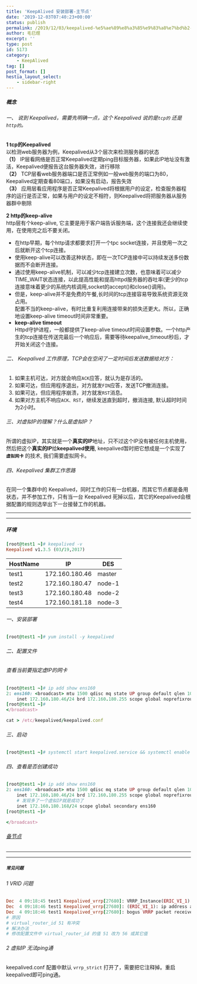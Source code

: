 ```yaml
---
title: 'KeepAlived 安装部署-主节点'
date: '2019-12-03T07:40:23+00:00'
status: publish
permalink: /2019/12/03/keepalived-%e5%ae%89%e8%a3%85%e9%83%a8%e7%bd%b2-%e4%b8%bb%e8%8a%82%e7%82%b9
author: 毛巳煜
excerpt: ''
type: post
id: 5173
category:
    - KeepAlived
tag: []
post_format: []
hestia_layout_select:
    - sidebar-right
---
```

##### 概念

###### 一、 说到 Keepalived，需要先明确一点，这个 Keepalived 说的是`tcp的` 还是`http的`。

**1 tcp的Keepalived**  
 以检测web服务器为例，Keepalived从3个层次来检测服务器的状态  
**（1）** IP层看网络是否正常Keepalived定期ping目标服务器，如果此IP地址没有激活，Keepalived便报告这台服务器失效，进行移除  
**（2）** TCP层看web服务器端口是否正常例如一般web服务的端口为80，Keepalived定期查看80端口，如果没有启动，报告失效  
**（3）** 应用层看应用程序是否正常Keepalived将根据用户的设定，检查服务器程序的运行是否正常，如果与用户的设定不相符，则Keepalived将把服务器从服务器群中剔除

**2 http的keep-alive**  
 http层有个keep-alive, 它主要是用于客户端告诉服务端，这个连接我还会继续使用，在使用完之后不要关闭。

- 在http早期，每个http请求都要求打开一个tpc socket连接，并且使用一次之后就断开这个tcp连接。
- 使用keep-alive可以改善这种状态，即在一次TCP连接中可以持续发送多份数据而不会断开连接。
- 通过使用keep-alive机制，可以减少tcp连接建立次数，也意味着可以减少TIME\_WAIT状态连接，以此提高性能和提高httpd服务器的吞吐率(更少的tcp连接意味着更少的系统内核调用,socket的accept()和close()调用)。
- 但是，keep-alive并不是免费的午餐,长时间的tcp连接容易导致系统资源无效占用。  
  配置不当的keep-alive，有时比重复利用连接带来的损失还更大。所以，正确地设置keep-alive timeout时间非常重要。
- **keep-alive timeout**  
   Httpd守护进程，一般都提供了keep-alive timeout时间设置参数。一个http产生的tcp连接在传送完最后一个响应后，需要等待keepalive\_timeout秒后，才开始关闭这个连接。

###### 二、 Keepalived 工作原理，TCP会在空闲了一定时间后发送数据给对方：

1. 如果主机可达，对方就会响应`ACK`应答，就认为是存活的。
2. 如果可达，但应用程序退出，对方就发`FIN`应答，发送TCP撤消连接。
3. 如果可达，但应用程序崩溃，对方就发`RST`消息。
4. 如果对方主机不响应`ACK、RST`，继续发送直到超时，撤消连接, 默认超时时间为2小时。

###### 三、对虚拟IP的理解？什么是虚拟IP？

 所谓的虚拟IP，其实就是一个**真实的IP**地址，只不过这个IP没有被任何主机使用，然后把这个**真实的IP**给**keepalived使用**, keepalived暂时把它想成是一个实现了 **`虚拟网卡`** 的技术, 我们需要虚拟网卡。

###### 四、Keepalived 集群工作思路

 在同一个集群中的 Keepalived，同时工作的只有一台机器，而其它节点都是备用状态，并不参加工作，只有当一台 Keepalived 死掉以后，其它的Keepalived会根据配置的规则选举出下一台接替工作的机器。

- - - - - -

- - - - - -

##### 环境

```ruby
[root@test1 ~]# keepalived -v
Keepalived v1.3.5 (03/19,2017)

```

<table><thead><tr><th>HostName</th><th>IP</th><th>DES</th></tr></thead><tbody><tr><td>test1</td><td>172.160.180.46</td><td>master</td></tr><tr><td>test2</td><td>172.160.180.47</td><td>node-1</td></tr><tr><td>test3</td><td>172.160.180.48</td><td>node-2</td></tr><tr><td>test4</td><td>172.160.181.18</td><td>node-3</td></tr></tbody></table>

###### 一、安装部署

```ruby
[root@test1 ~]# yum install -y keepalived

```

###### 二、配置文件

###### 查看当前要指定虚IP的网卡

```ruby
[root@test1 ~]# ip add show ens160
2: ens160: <broadcast> mtu 1500 qdisc mq state UP group default qlen 1000
    inet 172.160.180.46/24 brd 172.160.180.255 scope global noprefixroute ens160
[root@test1 ~]#
</broadcast>
```

```ruby
cat > /etc/keepalived/keepalived.conf 
```

###### 三、启动

```ruby
[root@test1 ~]# systemctl start keepalived.service && systemctl enable keepalived.service && systemctl status keepalived.service

```

###### 四、查看是否创建成功

```ruby
[root@test1 ~]# ip add show ens160
2: ens160: <broadcast> mtu 1500 qdisc mq state UP group default qlen 1000
    inet 172.160.180.46/24 brd 172.160.180.255 scope global noprefixroute ens160
    # 发现多了一个虚拟IP就是成功了
    inet 172.160.180.168/24 scope global secondary ens160
[root@test1 ~]#

</broadcast>
```

###### [备节点](http://www.dev-share.top/2019/12/04/keepalived-%E5%AE%89%E8%A3%85%E9%83%A8%E7%BD%B2-%E5%A4%87%E8%8A%82%E7%82%B9/ "备节点")

- - - - - -

- - - - - -

##### **`常见问题`**

###### 1 VRID 问题

```ruby
Dec  4 09:18:45 test1 Keepalived_vrrp[27680]: VRRP_Instance(ERIC_VI_1) ignoring received advertisment...
Dec  4 09:18:46 test1 Keepalived_vrrp[27680]: (ERIC_VI_1): ip address associated with VRID 51 not present in MASTER advert : 172.160.180.47
Dec  4 09:18:46 test1 Keepalived_vrrp[27680]: bogus VRRP packet received on ens160 !!!
# 原因
# virtual_router_id 51 有冲突
# 解决办法
# 修改配置文件中 virtual_router_id 的值 51 改为 56 或其它值

```

###### 2 虚拟IP 无法ping通

keepalived.conf 配置中默认 `vrrp_strict` 打开了，需要把它注释掉。重启keepalived即可ping通。